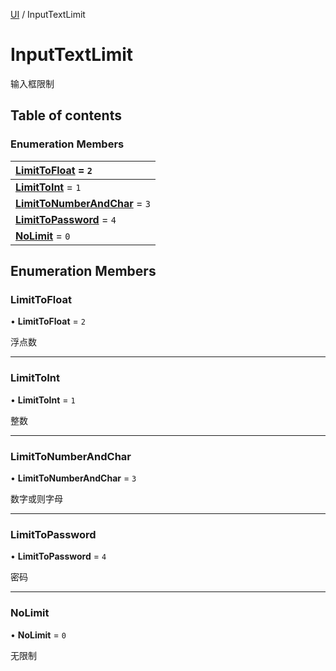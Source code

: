 [UI](../groups/Core.UI.md) / InputTextLimit

# InputTextLimit <Badge type="tip" text="Enumeration" /> <Score text="InputTextLimit" />

<span class="content-big">

输入框限制

</span>

## Table of contents

### Enumeration Members <Score text="Enumeration" /> 
| **[LimitToFloat](mw.InputTextLimit.md#limittofloat)** = ``2``  |
| :----- |
| **[LimitToInt](mw.InputTextLimit.md#limittoint)** = ``1`` |
| **[LimitToNumberAndChar](mw.InputTextLimit.md#limittonumberandchar)** = ``3`` |
| **[LimitToPassword](mw.InputTextLimit.md#limittopassword)** = ``4`` |
| **[NoLimit](mw.InputTextLimit.md#nolimit)** = ``0`` |

## Enumeration Members

### LimitToFloat <Score text="LimitToFloat" /> 

• **LimitToFloat** = ``2``

浮点数

___

### LimitToInt <Score text="LimitToInt" /> 

• **LimitToInt** = ``1``

整数

___

### LimitToNumberAndChar <Score text="LimitToNumberAndChar" /> 

• **LimitToNumberAndChar** = ``3``

数字或则字母

___

### LimitToPassword <Score text="LimitToPassword" /> 

• **LimitToPassword** = ``4``

密码

___

### NoLimit <Score text="NoLimit" /> 

• **NoLimit** = ``0``

无限制
